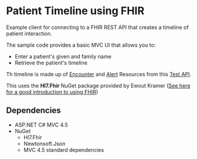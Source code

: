 Patient Timeline using FHIR
===========================

Example client for connecting to a FHIR REST API that creates a timeline of patient interaction.

The sample code provides a basic MVC UI that allows you to:

* Enter a patient's given and family name
* Retrieve the patient's timeline

Th timeline is made up of [Encounter](http://www.hl7.org/implement/standards/fhir/encounter.html) and [Alert](http://www.hl7.org/implement/standards/fhir/alert.html) Resources from this [Test API](http://hl7connect.healthintersections.com.au/svc/fhir/).

This uses the __Hl7.Fhir__ NuGet package provided by Ewout Kramer ([See here for a good introduction to using FHIR](http://www.slideshare.net/ewoutkramer/hl7-fhir-for-developers))

Dependencies
------------

* ASP.NET C# MVC 4.5
* NuGet
    * Hl7.Fhir
    * Newtonsoft.Json
	* MVC 4.5 standard dependencies